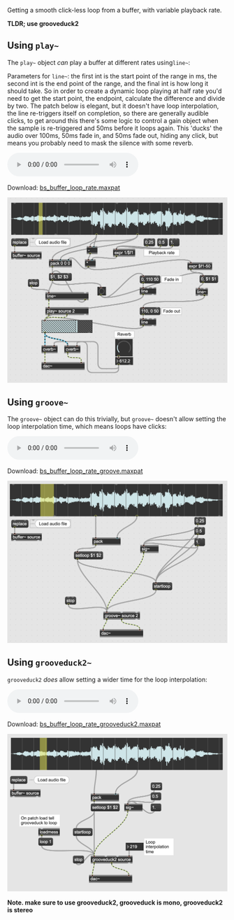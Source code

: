Getting a smooth click-less loop from a buffer, with variable playback rate.

**TLDR; use grooveduck2**

## Using `play~`

The `play~` object _can_ play a buffer at different rates using`line~`:

Parameters for `line~`: the first int is the start point of the range in ms, the second int is the end point of the range, and the final int is how long it should take. So in order to create a dynamic loop playing at half rate you'd need to get the start point, the endpoint, calculate the difference and divide by two. The patch below is elegant, but it doesn't have loop interpolation, the line re-triggers itself on completion, so there are generally audible clicks, to get around this there's some logic to control a gain object when the sample is re-triggered and 50ms before it loops again. This 'ducks' the audio over 100ms, 50ms fade in, and 50ms fade out, hiding any click, but means you probably need to mask the silence with some reverb.

![bs_buffer_loop_rate_output](../audio/bs_buffer_loop_rate_output.mp3)

Download: [bs_buffer_loop_rate.maxpat](https://orllewin.github.io/maxmsp/patches/bs_buffer_loop_rate.maxpat)

![20240402_basic_buffer_loop_rate](../images/20240402_basic_buffer_loop_rate.png)
## Using `groove~`

The `groove~` object can do this trivially, but `groove~` doesn't allow setting the loop interpolation time, which means loops have clicks:

![bs_buffer_loop_rate_groove_click](../audio/bs_buffer_loop_rate_groove_click.mp3)

Download: [bs_buffer_loop_rate_groove.maxpat](https://orllewin.github.io/maxmsp/patches/bs_buffer_loop_rate_groove.maxpat)

![20240402_buffer_loop_rate_groove_click](../images/20240402_buffer_loop_rate_groove_click.png)

## Using `grooveduck2~`
 `grooveduck2` _does_ allow setting a wider time for the loop interpolation:

![bs_buffer_loop_rate_grooveduck_no_click](../audio/bs_buffer_loop_rate_grooveduck_no_click.mp3)

Download: [bs_buffer_loop_rate_grooveduck2.maxpat](https://orllewin.github.io/maxmsp/patches/bs_buffer_loop_rate_grooveduck2.maxpat)

![20240402_buffer_loop_grooveduck](../images/20240402_buffer_loop_grooveduck.png)

**Note. make sure to use grooveduck2, grooveduck is mono, grooveduck2 is stereo**